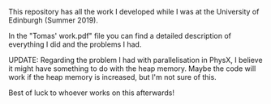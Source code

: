 This repository has all the work I developed while I was at the University of Edinburgh (Summer 2019).

In the "Tomas' work.pdf" file you can find a detailed description of everything I did and the problems I had.

UPDATE: Regarding the problem I had with parallelisation in PhysX, I believe it might have something to do with the heap memory. Maybe the code will work if the heap memory is increased, but I'm not sure of this.


Best of luck to whoever works on this afterwards!
